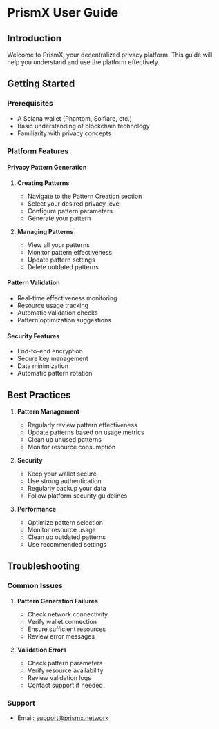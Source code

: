# PrismX User Guide

## Introduction

Welcome to PrismX, your decentralized privacy platform. This guide will help you understand and use the platform effectively.

## Getting Started

### Prerequisites
- A Solana wallet (Phantom, Solflare, etc.)
- Basic understanding of blockchain technology
- Familiarity with privacy concepts

### Platform Features

#### Privacy Pattern Generation
1. **Creating Patterns**
   - Navigate to the Pattern Creation section
   - Select your desired privacy level
   - Configure pattern parameters
   - Generate your pattern

2. **Managing Patterns**
   - View all your patterns
   - Monitor pattern effectiveness
   - Update pattern settings
   - Delete outdated patterns

#### Pattern Validation
- Real-time effectiveness monitoring
- Resource usage tracking
- Automatic validation checks
- Pattern optimization suggestions

#### Security Features
- End-to-end encryption
- Secure key management
- Data minimization
- Automatic pattern rotation

## Best Practices

1. **Pattern Management**
   - Regularly review pattern effectiveness
   - Update patterns based on usage metrics
   - Clean up unused patterns
   - Monitor resource consumption

2. **Security**
   - Keep your wallet secure
   - Use strong authentication
   - Regularly backup your data
   - Follow platform security guidelines

3. **Performance**
   - Optimize pattern selection
   - Monitor resource usage
   - Clean up outdated patterns
   - Use recommended settings

## Troubleshooting

### Common Issues
1. **Pattern Generation Failures**
   - Check network connectivity
   - Verify wallet connection
   - Ensure sufficient resources
   - Review error messages

2. **Validation Errors**
   - Check pattern parameters
   - Verify resource availability
   - Review validation logs
   - Contact support if needed

### Support
- Email: support@prismx.network 